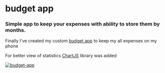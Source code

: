 # budget app
<h3>Simple app to keep your expenses with ability to store them by months.</h3>
<p> Finally I've created my custom <a href="https://makeshift-breath.surge.sh/">budget app</a> to keep my all expenses on my phone </p>
<p> For better view of statistics <a href="https://www.chartjs.org/">ChartJS</a> library was added </p>

<a href="https://makeshift-breath.surge.sh/index.html"><img src="https://i.ibb.co/ZdgTSsT/budget-app.png" alt="budget-app" border="0"></a>
